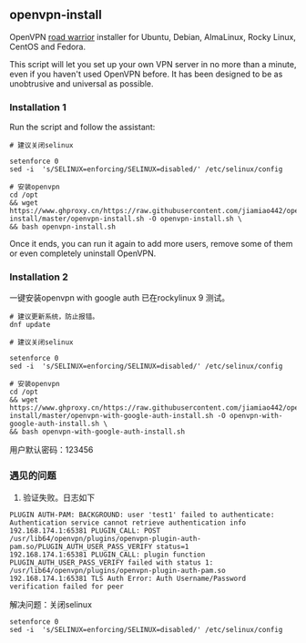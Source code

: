 
## openvpn-install
OpenVPN [road warrior](http://en.wikipedia.org/wiki/Road_warrior_%28computing%29) installer for Ubuntu, Debian, AlmaLinux, Rocky Linux, CentOS and Fedora.

This script will let you set up your own VPN server in no more than a minute, even if you haven't used OpenVPN before. It has been designed to be as unobtrusive and universal as possible.

### Installation 1
Run the script and follow the assistant:

```
# 建议关闭selinux

setenforce 0
sed -i  's/SELINUX=enforcing/SELINUX=disabled/' /etc/selinux/config 

# 安装openvpn
cd /opt
&& wget https://www.ghproxy.cn/https://raw.githubusercontent.com/jiamiao442/openvpn-install/master/openvpn-install.sh -O openvpn-install.sh \
&& bash openvpn-install.sh
```

Once it ends, you can run it again to add more users, remove some of them or even completely uninstall OpenVPN.

### Installation 2
一键安装openvpn with google auth
已在rockylinux 9 测试。

```
# 建议更新系统，防止报错。 
dnf update

# 建议关闭selinux

setenforce 0
sed -i  's/SELINUX=enforcing/SELINUX=disabled/' /etc/selinux/config 

# 安装openvpn
cd /opt
&& wget https://www.ghproxy.cn/https://raw.githubusercontent.com/jiamiao442/openvpn-install/master/openvpn-with-google-auth-install.sh -O openvpn-with-google-auth-install.sh \
&& bash openvpn-with-google-auth-install.sh
```
用户默认密码：123456

### 遇见的问题
1. 验证失败。日志如下
```
PLUGIN AUTH-PAM: BACKGROUND: user 'test1' failed to authenticate: Authentication service cannot retrieve authentication info
192.168.174.1:65381 PLUGIN_CALL: POST /usr/lib64/openvpn/plugins/openvpn-plugin-auth-pam.so/PLUGIN_AUTH_USER_PASS_VERIFY status=1
192.168.174.1:65381 PLUGIN_CALL: plugin function PLUGIN_AUTH_USER_PASS_VERIFY failed with status 1: /usr/lib64/openvpn/plugins/openvpn-plugin-auth-pam.so
192.168.174.1:65381 TLS Auth Error: Auth Username/Password verification failed for peer
```
解决问题：关闭selinux
```
setenforce 0
sed -i  's/SELINUX=enforcing/SELINUX=disabled/' /etc/selinux/config 
```